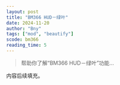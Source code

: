 ```yaml
---
layout: post
title: "BM366 HUD－绿叶"
date: 2024-11-20
author: "Bny"
tags: ["mod", "beautify"]
scode: bm366
reading_time: 5
---
```


> 帮助你了解“BM366 HUD－绿叶”功能...

内容后续填充。
